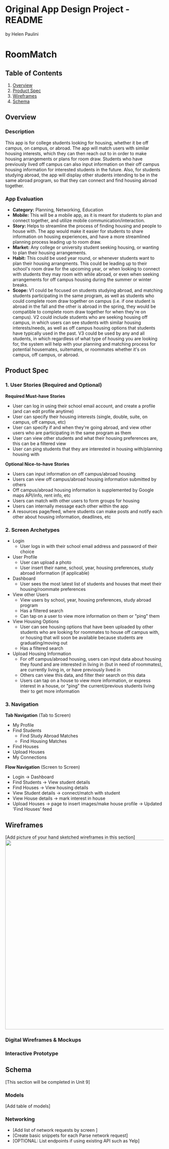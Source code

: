 Original App Design Project - README
===
by Helen Paulini
# RoomMatch

## Table of Contents
1. [Overview](#Overview)
1. [Product Spec](#Product-Spec)
1. [Wireframes](#Wireframes)
2. [Schema](#Schema)

## Overview
### Description
This app is for college students looking for housing, whether it be off campus, on campus, or abroad. The app will match users with similar housing interests, which they can then reach out to in order to make housing arrangements or plans for room draw. Students who have previously lived off campus can also input information on their off campus housing information for interested students in the future. Also, for students studying abroad, the app will display other students intending to be in the same abroad program, so that they can connect and find housing abroad together.

### App Evaluation

- **Category:** Planning, Networking, Education
- **Mobile:** This will be a mobile app, as it is meant for students to plan and connect together, and utilize mobile communication/interaction.
- **Story:** Helps to streamline the process of finding housing and people to house with. The app would make it easier for students to share information on housing experiences, and have a more streamlined planning process leading up to room draw.
- **Market:** Any college or university student seeking housing, or wanting to plan their housing arrangements.
- **Habit:** This could be used year round, or whenever students want to plan their housing arrangments. This could be leading up to their school's room draw for the upcoming year, or when looking to connect with students they may room with while abroad, or even when seeking arrangements for off campus housing during the summer or winter breaks.
- **Scope:** V1 could be focused on students studying abroad, and matching students participating in the same program, as well as students who could complete room draw together on campus (i.e. if one student is abroad in the fall and the other is abroad in the spring, they would be compatible to complete room draw together for when they're on campus). V2 could include students who are seeking housing off campus, in which users can see students with similar housing interests/needs, as well as off campus housing options that students have typically used in the past. V3 could be used by any and all students, in which regardless of what type of housing you are looking for, the system will help with your planning and matching process for potential housemates, suitemates, or roommates whether it's on campus, off campus, or abroad.

## Product Spec

### 1. User Stories (Required and Optional)

**Required Must-have Stories**

* User can log in using their school email account, and create a profile (and can edit profile anytime)
* User can specify their housing interests (single, double, suite, on campus, off campus, etc)
* User can specify if and when they're going abroad, and view other users who are participating in the same program as them
* User can view other students and what their housing preferences are, this can be a filtered view
* User can ping students that they are interested in housing with/planning housing with

**Optional Nice-to-have Stories**

* Users can input information on off campus/abroad housing
* Users can view off campus/abroad housing information submitted by others
* Off campus/abroad housing information is supplemented by Google maps API/info, rent info, etc
* Users can match with other users to form groups for housing
* Users can internally message each other within the app
* A resources page/feed, where students can make posts and notify each other about housing information, deadlines, etc

### 2. Screen Archetypes

* Login
   * User logs in with their school email address and password of their choice
* User Profile
   * User can upload a photo
   * User insert their name, school, year, housing preferences, study abroad information (if applicable)
* Dashboard
   * User sees the most latest list of students and houses that meet their housing/roommate preferences
* View other Users
   * View users by school, year, housing preferences, study abroad program
   * Has a filtered search
   * Can tap on a user to view more information on them or "ping" them
* View Housing Options
   * User can see housing options that have been uploaded by other students who are looking for roommates to house off campus with, or housing that will soon be available because students are graduating/moving out
   * Has a filtered search
* Upload Housing Information
   * For off campus/abroad housing, users can input data about housing they found and are interested in living in (but in need of roommates), are currently living in, or have previously lived in
   * Others can view this data, and filter their search on this data
   * Users can tap on a house to view more information, or express interest in a house, or "ping" the current/previous students living their to get more information

### 3. Navigation

**Tab Navigation** (Tab to Screen)

* My Profile
* Find Students
    * Find Study Abroad Matches
    * Find Housing Matches
* Find Houses
* Upload Houses
* My Connections

**Flow Navigation** (Screen to Screen)

* Login -> Dashboard
* Find Students -> View student details
* Find Houses -> View housing details
* View Student details -> connect/match with student
* View House details -> mark interest in house
* Upload Houses -> page to insert images/make house profile -> Updated 'Find Houses' feed

## Wireframes
[Add picture of your hand sketched wireframes in this section]
<img src="YOUR_WIREFRAME_IMAGE_URL" width=600>

### Digital Wireframes & Mockups

### Interactive Prototype

## Schema 
[This section will be completed in Unit 9]
### Models
[Add table of models]
### Networking
- [Add list of network requests by screen ]
- [Create basic snippets for each Parse network request]
- [OPTIONAL: List endpoints if using existing API such as Yelp]
